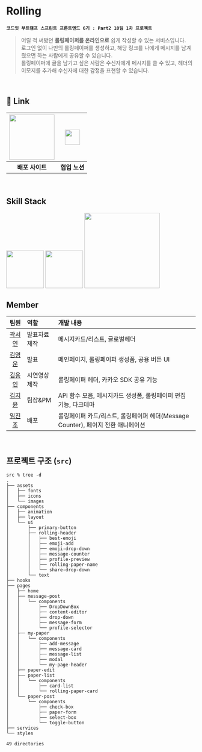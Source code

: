 # Rolling

**`코드잇 부트캠프 스프린트 프론트엔드 6기 : Part2 10팀 1차 프로젝트`**

> 어릴 적 써봤던 **롤링페이퍼를 온라인으로** 쉽게 작성할 수 있는 서비스입니다. <br/>
로그인 없이 나만의 롤링페이퍼를 생성하고, 해당 링크를 나에게 메시지를 남겨줬으면 하는 사람에게 공유할 수 있습니다. <br/>
롤링페이퍼에 글을 남기고 싶은 사람은 수신자에게 메시지를 쓸 수 있고, 헤더의 이모지를 추가해 수신자에 대한 감정을 표현할 수 있습니다.



<br/>

## 🚩 Link
<a href="https://rolling-sprint.vercel.app/"><img src="https://github.com/rolling-sprint/rolling/assets/64190056/f66bf8d2-f8f6-4eb1-8469-d18a7f356cbf" width=120 /></a>  | <a href="https://rolling-sprint.vercel.app/"><img src="https://github.com/rolling-sprint/rolling/assets/64190056/20f1ae37-d6cb-4198-8a04-79caefbe5316" width=40 /></a> 
:---: | :---: 
**배포 사이트** | **협업 노션**

<br/>

## Skill Stack
<img src="https://github.com/rolling-sprint/rolling/assets/64190056/31f0b6b3-2b6c-490e-9a64-38e9f2773c1e" width=100 />
<img src="https://github.com/rolling-sprint/rolling/assets/64190056/2d18eda8-dfad-405a-8e12-0e2a0d325c49" width=100 />
<img src="https://github.com/rolling-sprint/rolling/assets/64190056/36ff03cf-1251-4b1c-a43f-a6b63c4b6ef1" width=200 />

<br/>

## Member
|팀원|역할|개발 내용|
|:---:|:---|:---|
|[곽서연](https://github.com/yeonilil)|발표자료 제작|메시지카드/리스트, 글로벌헤더|
|[김영운](https://github.com/YoungUnKim)|발표|메인페이지, 롤링페이퍼 생성폼, 공용 버튼 UI|
|[김용인](https://github.com/yongin6412)|시연영상 제작|롤링페이퍼 헤더, 카카오 SDK 공유 기능|
|[김지윤](https://github.com/wayandway)|팀장&PM|API 함수 모음, 메시지카드 생성폼, 롤링페이퍼 편집 기능, 다크테마|
|[임진조](https://github.com/Sparrowlim)|배포|롤링페이퍼 카드/리스트, 롤링페이퍼 헤더(Message Counter), 페이지 전환 애니메이션|

<br/>



## 프로젝트 구조 (`src`)
```
src % tree -d
.
├── assets
│   ├── fonts
│   ├── icons
│   └── images
├── components
│   ├── animation
│   ├── layout
│   └── ui
│       ├── primary-button
│       ├── rolling-header
│       │   ├── best-emoji
│       │   ├── emoji-add
│       │   ├── emoji-drop-down
│       │   ├── message-counter
│       │   ├── profile-preview
│       │   ├── rolling-paper-name
│       │   └── share-drop-down
│       └── text
├── hooks
├── pages
│   ├── home
│   ├── message-post
│   │   └── components
│   │       ├── DropDownBox
│   │       ├── content-editor
│   │       ├── drop-down
│   │       ├── message-form
│   │       └── profile-selector
│   ├── my-paper
│   │   └── components
│   │       ├── add-message
│   │       ├── message-card
│   │       ├── message-list
│   │       ├── modal
│   │       └── my-page-header
│   ├── paper-edit
│   ├── paper-list
│   │   └── components
│   │       ├── card-list
│   │       └── rolling-paper-card
│   └── paper-post
│       └── components
│           ├── check-box
│           ├── paper-form
│           ├── select-box
│           └── toggle-button
├── services
└── styles

49 directories

```


  
